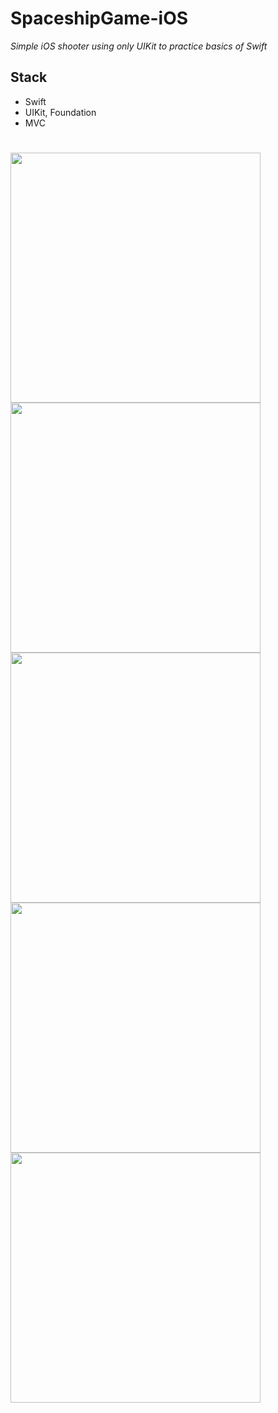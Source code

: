 # SpaceshipGame-iOS
*Simple iOS shooter using only UIKit to practice basics of Swift*

## Stack
- Swift
- UIKit, Foundation
- MVC

<img src="https://user-images.githubusercontent.com/77940475/126069434-23d7abef-db5f-4d04-aa86-6d55e51f769f.png" height="400">      <img src="https://user-images.githubusercontent.com/77940475/126069441-29628c49-2260-4835-a5d8-7431e3fc78ec.png" height="400">      <img src="https://user-images.githubusercontent.com/77940475/126069450-fce02277-5122-4fd0-a225-5ff61bccc694.png" height="400"> <img src="https://user-images.githubusercontent.com/77940475/126069453-b18d40a4-d0cf-481d-87bd-bebee6ee883a.png" height="400">      <img src="https://user-images.githubusercontent.com/77940475/126069457-d7bb7606-22da-497a-a1e5-7825b613f511.png" height="400">         
=======
